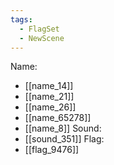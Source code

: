 ```yaml
---
tags:
  - FlagSet
  - NewScene
---
```

Name:
- [[name_14]]
- [[name_21]]
- [[name_26]]
- [[name_65278]]
- [[name_8]]
Sound:
- [[sound_351]]
Flag:
- [[flag_9476]]
